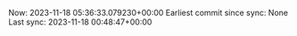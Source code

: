 Now: 2023-11-18 05:36:33.079230+00:00 Earliest commit since sync: None Last sync: 2023-11-18 00:48:47+00:00
